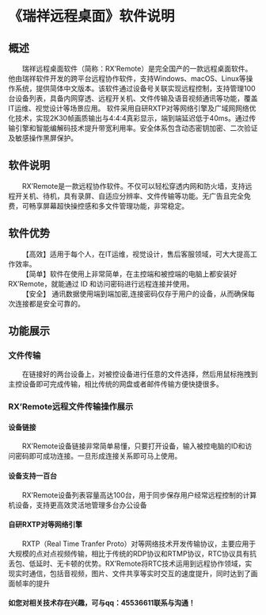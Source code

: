 # 《瑞祥远程桌面》软件说明
## 概述
&emsp;&emsp;瑞祥远程桌面软件（简称：RX’Remote）是完全国产的一款远程桌面软件。他由瑞祥软件开发的跨平台远程协作软件，支持Windows、macOS、Linux等操作系统，提供简体中文版本。该软件通过设备号关联实现远程控制，支持管理100台设备列表，具备内网穿透、远程开关机、文件传输及语音视频通讯等功能，覆盖IT运维、视觉设计等场景应用。 软件采用自研RXTP对等网络引擎及广域网网络优化技术，实现2K30帧画质输出与4:4:4真彩显示，端到端延迟低于40ms。通过传输引擎和智能编解码技术提升带宽利用率。安全体系包含动态密钥加密、二次验证及敏感操作黑屏保护。     
## 软件说明
&emsp;&emsp;RX’Remote是一款远程协作软件。不仅可以轻松穿透内网和防火墙，支持远程开关机、待机，具有录屏、自适应分辨率、文件传输等功能。无广告且完全免费，可畅享屏幕超快操控感和多文件管理功能，非常稳定。   
## 软件优势
&emsp;&emsp;【高效】适用于每个人，在IT运维，视觉设计，售后客服领域，可大大提高工作效率。    
&emsp;&emsp;【简单】软件在使用上非常简单，在主控端和被控端的电脑上都安装好 RX’Remote，就能通过 ID 和访问密码进行远程连接并使用。   
&emsp;&emsp;【安全】 通讯数据使用端到端加密,连接密码仅存于用户的设备，从而确保每次连接都是安全可靠的。   
## 功能展示
### 文件传输
&emsp;&emsp;在链接好的两台设备上，对被控设备进行任意的文件选择，然后用鼠标拖拽到主控设备即可完成传输，相比传统的网盘或者邮件传输方便快捷很多。   
### RX’Remote远程文件传输操作展示
#### 设备链接
&emsp;&emsp;RX’Remote设备链接非常简单易懂，只要打开设备，输入被控电脑的ID和访问密码即可成功连接。一旦形成连接关系即可马上使用。    
#### 设备支持一百台  
&emsp;&emsp;RX’Remote设备列表容量高达100台，用于同步保存用户经常远程控制的计算机设备，支持更高效灵活地管理多台办公设备   
#### 自研RXTP对等网络引擎
&emsp;&emsp;RXTP（Real Time Tranfer Proto）对等网络技术开发传输协议，主要应用于大规模的点对点视频传输，相比于传统的RDP协议和RTMP协议，RTC协议具有抗丢包、低延时、无卡顿的优势。RX’Remote将RTC技术运用到远程协作领域，实现实时通信，包括音视频，图片、文件共享等实时交互的速度提升，同时达到了画面帧率的提升  
#### 如您对相关技术存在兴趣，可与qq：45536611联系与沟通！
